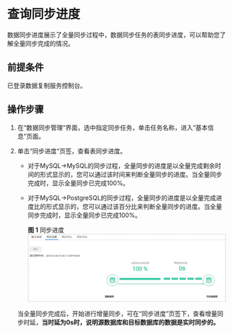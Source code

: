# 查询同步进度<a name="drs_10_0007"></a>

数据同步进度展示了全量同步过程中，数据同步任务的表同步进度，可以帮助您了解全量同步完成的情况。

## 前提条件<a name="section16256919193311"></a>

已登录数据复制服务控制台。

## 操作步骤<a name="section59386647165940"></a>

1.  在“数据同步管理“界面，选中指定同步任务，单击任务名称，进入“基本信息”页面。
2.  单击“同步进度“页签，查看表同步进度。

    -   对于MySQL-\>MySQL的同步过程，全量同步的进度是以全量完成剩余时间的形式显示的，您可以通过该时间来判断全量同步的进度。当全量同步完成时，显示全量同步已完成100%。
    -   对于MySQL-\>PostgreSQL的同步过程，全量同步的进度是以全量完成进度比的形式显示的，您可以通过该百分比来判断全量同步的进度。当全量同步完成时，显示全量同步已完成100%。

        **图 1**  同步进度<a name="fig19262122655714"></a>  
        ![](figures/同步进度.png "同步进度")


    当全量同步完成后，开始进行增量同步，可在“同步进度”页签下，查看增量同步时延，**当时延为0s时，说明源数据库和目标数据库的数据是实时同步的。**



